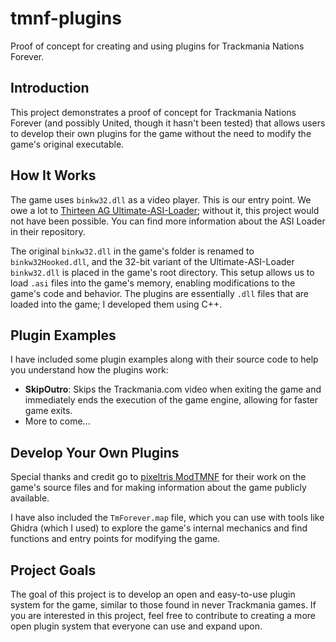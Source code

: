 # tmnf-plugins
Proof of concept for creating and using plugins for Trackmania Nations Forever.

## Introduction
This project demonstrates a proof of concept for Trackmania Nations Forever (and possibly United, though it hasn't been tested) that allows users to develop their own plugins for the game without the need to modify the game's original executable.

## How It Works
The game uses `binkw32.dll` as a video player. This is our entry point. We owe a lot to [Thirteen AG Ultimate-ASI-Loader](https://github.com/ThirteenAG/Ultimate-ASI-Loader); without it, this project would not have been possible. You can find more information about the ASI Loader in their repository.

The original `binkw32.dll` in the game's folder is renamed to `binkw32Hooked.dll`, and the 32-bit variant of the Ultimate-ASI-Loader `binkw32.dll` is placed in the game's root directory. This setup allows us to load `.asi` files into the game's memory, enabling modifications to the game's code and behavior. The plugins are essentially `.dll` files that are loaded into the game; I developed them using C++.

## Plugin Examples
I have included some plugin examples along with their source code to help you understand how the plugins work:

- **SkipOutro**: Skips the Trackmania.com video when exiting the game and immediately ends the execution of the game engine, allowing for faster game exits.
- More to come...

## Develop Your Own Plugins
Special thanks and credit go to [pixeltris ModTMNF](https://github.com/pixeltris/ModTMNF) for their work on the game's source files and for making information about the game publicly available. 

I have also included the `TmForever.map` file, which you can use with tools like Ghidra (which I used) to explore the game's internal mechanics and find functions and entry points for modifying the game.

## Project Goals
The goal of this project is to develop an open and easy-to-use plugin system for the game, similar to those found in never Trackmania games. If you are interested in this project, feel free to contribute to creating a more open plugin system that everyone can use and expand upon.
